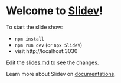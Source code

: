 # Welcome to [Slidev](https://github.com/slidevjs/slidev)!

To start the slide show:

- `npm install`
- `npm run dev` (or `npx SlideV`)
- visit http://localhost:3030

Edit the [slides.md](./slides.md) to see the changes.

Learn more about Slidev on [documentations](https://sli.dev/).
